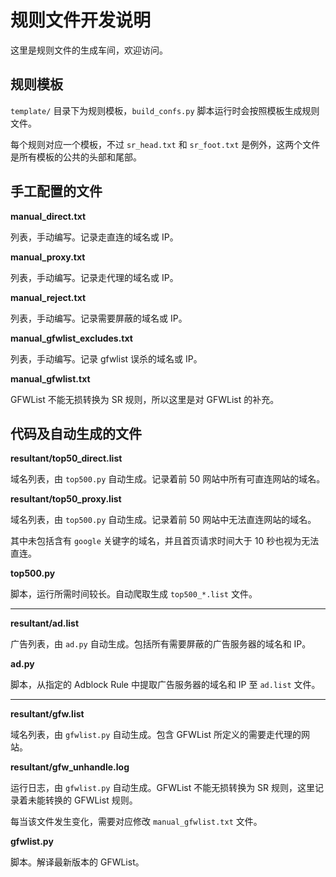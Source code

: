 # 规则文件开发说明

这里是规则文件的生成车间，欢迎访问。


## 规则模板

`template/` 目录下为规则模板，`build_confs.py` 脚本运行时会按照模板生成规则文件。

每个规则对应一个模板，不过 `sr_head.txt` 和 `sr_foot.txt` 是例外，这两个文件是所有模板的公共的头部和尾部。


## 手工配置的文件

**manual_direct.txt**

列表，手动编写。记录走直连的域名或 IP。

**manual_proxy.txt**

列表，手动编写。记录走代理的域名或 IP。

**manual_reject.txt**

列表，手动编写。记录需要屏蔽的域名或 IP。

**manual_gfwlist_excludes.txt**

列表，手动编写。记录 gfwlist 误杀的域名或 IP。

**manual_gfwlist.txt**

GFWList 不能无损转换为 SR 规则，所以这里是对 GFWList 的补充。


## 代码及自动生成的文件

**resultant/top50_direct.list** 

域名列表，由 `top500.py` 自动生成。记录着前 50 网站中所有可直连网站的域名。

**resultant/top50_proxy.list** 

域名列表，由 `top500.py` 自动生成。记录着前 50 网站中无法直连网站的域名。

其中未包括含有 `google` 关键字的域名，并且首页请求时间大于 10 秒也视为无法直连。

**top500.py**

脚本，运行所需时间较长。自动爬取生成 `top500_*.list` 文件。

-----------------------------------

**resultant/ad.list**

广告列表，由 `ad.py` 自动生成。包括所有需要屏蔽的广告服务器的域名和 IP。

**ad.py**

脚本，从指定的 Adblock Rule 中提取广告服务器的域名和 IP 至 `ad.list` 文件。

-----------------------------------

**resultant/gfw.list**

域名列表，由 `gfwlist.py` 自动生成。包含 GFWList 所定义的需要走代理的网站。

**resultant/gfw_unhandle.log**

运行日志，由 `gfwlist.py` 自动生成。GFWList 不能无损转换为 SR 规则，这里记录着未能转换的 GFWList 规则。

每当该文件发生变化，需要对应修改 `manual_gfwlist.txt` 文件。

**gfwlist.py**

脚本。解译最新版本的 GFWList。
